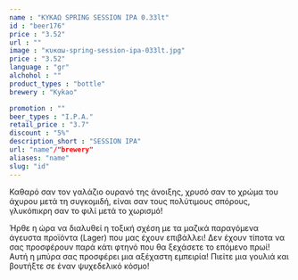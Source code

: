 ```yaml
---
name : "ΚΥΚΑΩ SPRING SESSION IPA 0.33lt"
id : "beer176"
price : "3.52"
url : ""
image : "κυκαω-spring-session-ipa-033lt.jpg"
price : "3.52"
language : "gr"
alchohol : ""
product_types : "bottle"
brewery : "Kykao"

promotion : ""
beer_types : "I.P.A."
retail_price : "3.7"
discount : "5%"
description_short : "SESSION IPA"
url: "name"/"brewery"
aliases: "name"
slug: "id"
---
```


Καθαρό σαν τον γαλάζιο ουρανό της άνοιξης, χρυσό σαν το χρώμα του άχυρου μετά τη συγκομιδή, είναι σαν τους πολύτιμους σπόρους, γλυκόπικρη σαν το φιλί μετά το χωρισμό!

 Ήρθε η ώρα να διαλυθεί η τοξική σχέση με τα μαζικά παραγόμενα άγευστα προϊόντα (Lager) που μας έχουν επιβάλλει! Δεν έχουν τίποτα να σας προσφέρουν παρά κάτι φτηνό που θα ξεχάσετε το επόμενο πρωί! Αυτή η μπύρα σας προσφέρει μια αξέχαστη εμπειρία! Πιείτε μια γουλιά και βουτήξτε σε έναν ψυχεδελικό κόσμο!